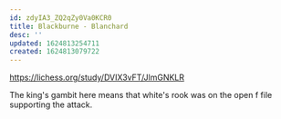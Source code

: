 ```yaml
---
id: zdyIA3_ZQ2qZy0Va0KCR0
title: Blackburne - Blanchard
desc: ''
updated: 1624813254711
created: 1624813079722
---
```


https://lichess.org/study/DVIX3vFT/JlmGNKLR


The king's gambit here means that white's rook was on the open f file supporting the attack.
